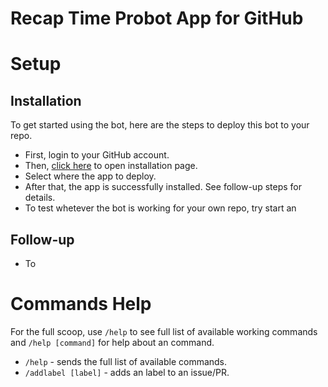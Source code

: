 Recap Time Probot App for GitHub
======

# Setup
## Installation
To get started using the bot, here are the steps to deploy this bot to your repo.

- First, login to your GitHub account.
- Then, [click here](https://github.com/apps/recap-time-probot-app/installations/new) to open
installation page.
- Select where the app to deploy.
- After that, the app is successfully installed. See follow-up steps for details.
- To test whetever the bot is working for your own repo, try start an

## Follow-up
- To

# Commands Help

For the full scoop, use `/help` to see full list of available working commands and `/help [command]` for help
about an command.

- `/help` - sends the full list of available commands.
- `/addlabel [label]` - adds an label to an issue/PR.
